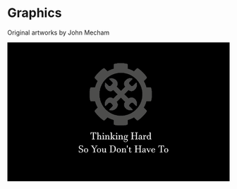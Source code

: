 # Graphics
Original artworks by John Mecham

![IMAGE ALT TEXT HERE](https://github.com/TheWiseLion/graphics/blob/master/banners/FinalBanner.png?raw=true)
